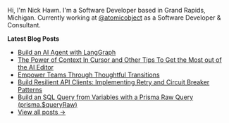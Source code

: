 Hi, I'm Nick Hawn. I'm a Software Developer based in Grand Rapids, Michigan. Currently working at [@atomicobject](https://github.com/atomicobject) as a Software Developer & Consultant.

**Latest Blog Posts**

- [Build an AI Agent with LangGraph](https://spin.atomicobject.com/build-ai-agent-langgraph/)
- [The Power of Context In Cursor and Other Tips To Get the Most out of the AI Editor](https://spin.atomicobject.com/cursor-editor-tips/)
- [Empower Teams Through Thoughtful Transitions](https://spin.atomicobject.com/teams-thoughtful-transitions/)
- [Build Resilient API Clients: Implementing Retry and Circuit Breaker Patterns](https://spin.atomicobject.com/retry-circuit-breaker-patterns/)
- [Build an SQL Query from Variables with a Prisma Raw Query (prisma.$queryRaw)](https://spin.atomicobject.com/prisma-queryraw/)
- [View all posts →](https://spin.atomicobject.com/author/nick-hawn/)
